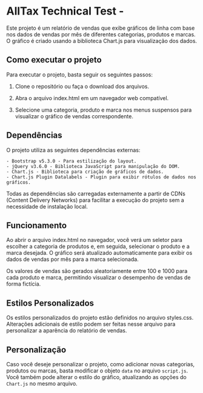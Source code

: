 # AllTax Technical Test - <Victor Propheta Erbano>

Este projeto é um relatório de vendas que exibe gráficos de linha com base nos dados de vendas por mês de diferentes categorias, produtos e marcas. O gráfico é criado usando a biblioteca Chart.js para visualização dos dados.

## Como executar o projeto

Para executar o projeto, basta seguir os seguintes passos:

1. Clone o repositório ou faça o download dos arquivos.
    
2. Abra o arquivo index.html em um navegador web compatível.

3. Selecione uma categoria, produto e marca nos menus suspensos para visualizar o gráfico de vendas correspondente.

## Dependências

O projeto utiliza as seguintes dependências externas:

    - Bootstrap v5.3.0 - Para estilização do layout.
    - jQuery v3.6.0 - Biblioteca JavaScript para manipulação do DOM.
    - Chart.js - Biblioteca para criação de gráficos de dados.
    - Chart.js Plugin Datalabels - Plugin para exibir rótulos de dados nos gráficos.

Todas as dependências são carregadas externamente a partir de CDNs (Content Delivery Networks) para facilitar a execução do projeto sem a necessidade de instalação local.

## Funcionamento

Ao abrir o arquivo index.html no navegador, você verá um seletor para escolher a categoria de produtos e, em seguida, selecionar o produto e a marca desejada. O gráfico será atualizado automaticamente para exibir os dados de vendas por mês para a marca selecionada.

Os valores de vendas são gerados aleatoriamente entre 100 e 1000 para cada produto e marca, permitindo visualizar o desempenho de vendas de forma fictícia.

## Estilos Personalizados

Os estilos personalizados do projeto estão definidos no arquivo styles.css. Alterações adicionais de estilo podem ser feitas nesse arquivo para personalizar a aparência do relatório de vendas.

## Personalização

Caso você deseje personalizar o projeto, como adicionar novas categorias, produtos ou marcas, basta modificar o objeto `data` no arquivo `script.js`. Você também pode alterar o estilo do gráfico, atualizando as opções do `Chart.js` no mesmo arquivo.
